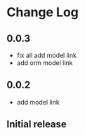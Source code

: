 # Change Log

## 0.0.3
- fix all add model link
- add orm model link

## 0.0.2
- add model link

## Initial release